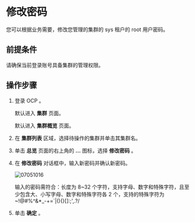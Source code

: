 修改密码 
=========================

您可以根据业务需要，修改您管理的集群的 sys 租户的 root 用户密码。

前提条件 
-------------------------

请确保当前登录账号具备集群的管理权限。

操作步骤 
-------------------------

1. 登录 OCP 。

   默认进入 **集群** 页面。

   默认进入 **集群概览** 页面。
   

2. 在 **集群列表** 区域，选择待操作的集群并单击其集群名。

   

3. 单击 **总览** 页面的右上角的 **...** 图标，选择 **修改密码** 。

   

4. 在 **修改密码** 对话框中，输入新密码并确认新密码。

   ![07051016](https://help-static-aliyun-doc.aliyuncs.com/assets/img/zh-CN/6936745261/p291191.png)

   输入的密码需符合：长度为 8\~32 个字符，支持字母、数字和特殊字符，且至少包含大、小写字母、数字和特殊字符各 2 个，支持的特殊字符为 \~!@#%\^\&\*_-+=\`\|(){}\[\]:;',.?/
   

5. 单击 **确定** 。

   




